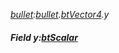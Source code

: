 _[bullet](../../modules/bullet/bullet-module.md):[bullet](../../modules/bullet/bullet-module.md).[btVector4](../../modules/bullet/bullet-btvector4.md).y_
##### Field y:[btScalar](../../modules/bullet/bullet-btscalar.md)
